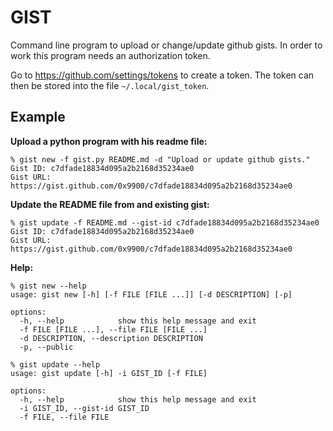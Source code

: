 # GIST

Command line program to upload or change/update github gists.  In order to work
this program needs an authorization token.

Go to https://github.com/settings/tokens to create a token.  The token can then
be stored into the file `~/.local/gist_token`.

## Example

**Upload a python program with his readme file:**
```
% gist new -f gist.py README.md -d "Upload or update github gists."
Gist ID: c7dfade18834d095a2b2168d35234ae0
Gist URL: https://gist.github.com/0x9900/c7dfade18834d095a2b2168d35234ae0
```

**Update the README file from and existing gist:**
```
% gist update -f README.md --gist-id c7dfade18834d095a2b2168d35234ae0
Gist ID: c7dfade18834d095a2b2168d35234ae0
Gist URL: https://gist.github.com/0x9900/c7dfade18834d095a2b2168d35234ae0
```

**Help:**
```
% gist new --help
usage: gist new [-h] [-f FILE [FILE ...]] [-d DESCRIPTION] [-p]

options:
  -h, --help            show this help message and exit
  -f FILE [FILE ...], --file FILE [FILE ...]
  -d DESCRIPTION, --description DESCRIPTION
  -p, --public

```

```
% gist update --help
usage: gist update [-h] -i GIST_ID [-f FILE]

options:
  -h, --help            show this help message and exit
  -i GIST_ID, --gist-id GIST_ID
  -f FILE, --file FILE
```
